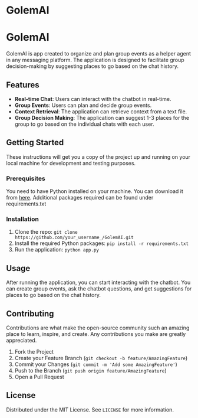 # GolemAI

# GolemAI

GolemAI is app created to organize and plan group events as a helper agent in any messaging platform. The application is designed to facilitate group decision-making by suggesting places to go based on the chat history.

## Features

- **Real-time Chat**: Users can interact with the chatbot in real-time.
- **Group Events**: Users can plan and decide group events.
- **Context Retrieval**: The application can retrieve context from a text file.
- **Group Decision Making**: The application can suggest 1-3 places for the group to go based on the individual chats with each user.

## Getting Started

These instructions will get you a copy of the project up and running on your local machine for development and testing purposes.

### Prerequisites

You need to have Python installed on your machine. You can download it from [here](https://www.python.org/downloads/).
Additional packages required can be found under requirements.txt

### Installation

1. Clone the repo: `git clone https://github.com/your_username_/GolemAI.git`
2. Install the required Python packages: `pip install -r requirements.txt`
3. Run the application: `python app.py`

## Usage

After running the application, you can start interacting with the chatbot. You can create group events, ask the chatbot questions, and get suggestions for places to go based on the chat history.

## Contributing

Contributions are what make the open-source community such an amazing place to learn, inspire, and create. Any contributions you make are greatly appreciated.

1. Fork the Project
2. Create your Feature Branch (`git checkout -b feature/AmazingFeature`)
3. Commit your Changes (`git commit -m 'Add some AmazingFeature'`)
4. Push to the Branch (`git push origin feature/AmazingFeature`)
5. Open a Pull Request

## License

Distributed under the MIT License. See `LICENSE` for more information.
